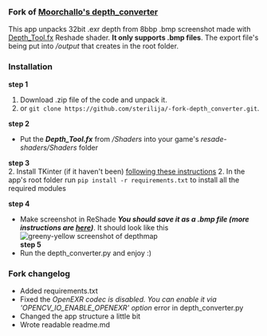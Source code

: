 ### Fork of [Moorchallo's depth_converter](https://github.com/murchalloo/depth_converter)

This app unpacks 32bit .exr depth from 8bbp .bmp screenshot made with [Depth_Tool.fx](https://github.com/BlueSkyDefender/Depth3D/blob/master/Shaders/Others/Depth_Tool.fx) Reshade shader. **It only supports .bmp files**. The export file's being put into _/output_ that creates in the root folder.

### Installation
**step 1**<br/>
1. Download .zip file of the code and unpack it.
1. or `git clone https://github.com/sterilija/-fork-depth_converter.git`.
  
**step 2**<br/>
- Put the ***Depth_Tool.fx*** from _/Shaders_ into your game's _resade-shaders/Shaders_ folder
  
**step 3**<br/>
2. Install TKinter (if it haven't been) [following these instructions](https://tkdocs.com/tutorial/install.html)
2. In the app's root folder run `pip install -r requirements.txt` to install all the required modules<br/>
  
**step 4**
- Make screenshot in ReShade ***You should save it as a .bmp file (more instructions are [here](https://framedsc.com/ReshadeGuides/depthguide.htm#high-range-depth-export))***. It should look like this ![greeny-yellow screenshot of depthmap](https://framedsc.com/Images/depthguide/hrd_goodeg.png)<br/>
**step 5**<br/>
- Run the depth_converter.py and enjoy :)
  
### Fork changelog
- Added requirements.txt
- Fixed the *OpenEXR codec is disabled. You can enable it via 'OPENCV_IO_ENABLE_OPENEXR' option* error in depth_converter.py
- Changed the app structure a little bit
- Wrote readable readme.md
